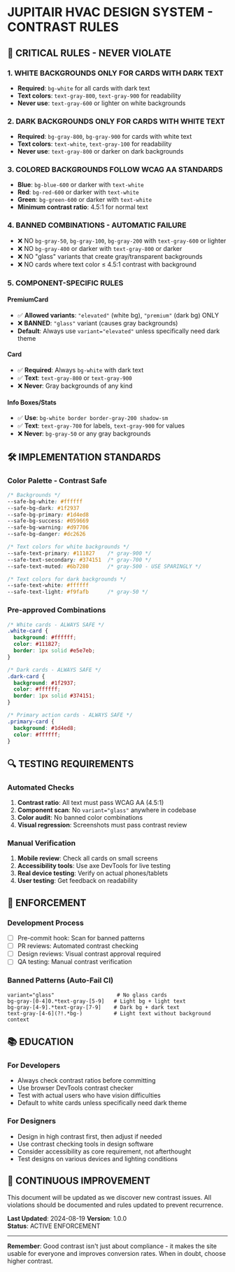 # JUPITAIR HVAC DESIGN SYSTEM - CONTRAST RULES

## 🚨 CRITICAL RULES - NEVER VIOLATE

### 1. WHITE BACKGROUNDS ONLY FOR CARDS WITH DARK TEXT
- **Required**: `bg-white` for all cards with dark text
- **Text colors**: `text-gray-800`, `text-gray-900` for readability
- **Never use**: `text-gray-600` or lighter on white backgrounds

### 2. DARK BACKGROUNDS ONLY FOR CARDS WITH WHITE TEXT
- **Required**: `bg-gray-800`, `bg-gray-900` for cards with white text
- **Text colors**: `text-white`, `text-gray-100` for readability
- **Never use**: `text-gray-800` or darker on dark backgrounds

### 3. COLORED BACKGROUNDS FOLLOW WCAG AA STANDARDS
- **Blue**: `bg-blue-600` or darker with `text-white`
- **Red**: `bg-red-600` or darker with `text-white`  
- **Green**: `bg-green-600` or darker with `text-white`
- **Minimum contrast ratio**: 4.5:1 for normal text

### 4. BANNED COMBINATIONS - AUTOMATIC FAILURE
- ❌ NO `bg-gray-50`, `bg-gray-100`, `bg-gray-200` with `text-gray-600` or lighter
- ❌ NO `bg-gray-400` or darker with `text-gray-800` or darker
- ❌ NO "glass" variants that create gray/transparent backgrounds
- ❌ NO cards where text color ≤ 4.5:1 contrast with background

### 5. COMPONENT-SPECIFIC RULES

#### PremiumCard
- ✅ **Allowed variants**: `"elevated"` (white bg), `"premium"` (dark bg) ONLY
- ❌ **BANNED**: `"glass"` variant (causes gray backgrounds)
- **Default**: Always use `variant="elevated"` unless specifically need dark theme

#### Card
- ✅ **Required**: Always `bg-white` with dark text
- ✅ **Text**: `text-gray-800` or `text-gray-900`
- ❌ **Never**: Gray backgrounds of any kind

#### Info Boxes/Stats
- ✅ **Use**: `bg-white border border-gray-200 shadow-sm`
- ✅ **Text**: `text-gray-700` for labels, `text-gray-900` for values
- ❌ **Never**: `bg-gray-50` or any gray backgrounds

## 🛠️ IMPLEMENTATION STANDARDS

### Color Palette - Contrast Safe
```css
/* Backgrounds */
--safe-bg-white: #ffffff
--safe-bg-dark: #1f2937
--safe-bg-primary: #1d4ed8 
--safe-bg-success: #059669
--safe-bg-warning: #d97706
--safe-bg-danger: #dc2626

/* Text colors for white backgrounds */
--safe-text-primary: #111827    /* gray-900 */
--safe-text-secondary: #374151  /* gray-700 */
--safe-text-muted: #6b7280      /* gray-500 - USE SPARINGLY */

/* Text colors for dark backgrounds */
--safe-text-white: #ffffff
--safe-text-light: #f9fafb      /* gray-50 */
```

### Pre-approved Combinations
```css
/* White cards - ALWAYS SAFE */
.white-card {
  background: #ffffff;
  color: #111827;
  border: 1px solid #e5e7eb;
}

/* Dark cards - ALWAYS SAFE */  
.dark-card {
  background: #1f2937;
  color: #ffffff;
  border: 1px solid #374151;
}

/* Primary action cards - ALWAYS SAFE */
.primary-card {
  background: #1d4ed8;
  color: #ffffff;
}
```

## 🔍 TESTING REQUIREMENTS

### Automated Checks
1. **Contrast ratio**: All text must pass WCAG AA (4.5:1)
2. **Component scan**: No `variant="glass"` anywhere in codebase
3. **Color audit**: No banned color combinations
4. **Visual regression**: Screenshots must pass contrast review

### Manual Verification
1. **Mobile review**: Check all cards on small screens
2. **Accessibility tools**: Use axe DevTools for live testing
3. **Real device testing**: Verify on actual phones/tablets
4. **User testing**: Get feedback on readability

## 🚀 ENFORCEMENT

### Development Process
- [ ] Pre-commit hook: Scan for banned patterns
- [ ] PR reviews: Automated contrast checking
- [ ] Design reviews: Visual contrast approval required
- [ ] QA testing: Manual contrast verification

### Banned Patterns (Auto-Fail CI)
```regex
variant="glass"                    # No glass cards
bg-gray-[0-4]0.*text-gray-[5-9]   # Light bg + light text
bg-gray-[4-9].*text-gray-[7-9]    # Dark bg + dark text
text-gray-[4-6](?!.*bg-)          # Light text without background context
```

## 📚 EDUCATION

### For Developers
- Always check contrast ratios before committing
- Use browser DevTools contrast checker
- Test with actual users who have vision difficulties
- Default to white cards unless specifically need dark theme

### For Designers  
- Design in high contrast first, then adjust if needed
- Use contrast checking tools in design software
- Consider accessibility as core requirement, not afterthought
- Test designs on various devices and lighting conditions

## 🔄 CONTINUOUS IMPROVEMENT

This document will be updated as we discover new contrast issues. All violations should be documented and rules updated to prevent recurrence.

**Last Updated**: 2024-08-19
**Version**: 1.0.0  
**Status**: ACTIVE ENFORCEMENT

---

**Remember**: Good contrast isn't just about compliance - it makes the site usable for everyone and improves conversion rates. When in doubt, choose higher contrast.